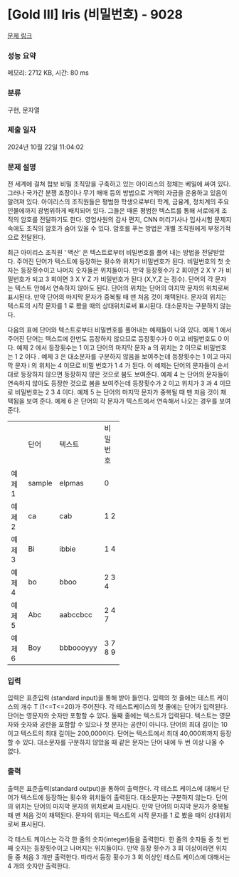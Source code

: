# [Gold III] Iris (비밀번호) - 9028 

[문제 링크](https://www.acmicpc.net/problem/9028) 

### 성능 요약

메모리: 2712 KB, 시간: 80 ms

### 분류

구현, 문자열

### 제출 일자

2024년 10월 22일 11:04:02

### 문제 설명

<p>전 세계에 걸쳐 첩보 비밀 조직망을 구축하고 있는 아이리스의 정체는 베일에 싸여 있다. 그러나 국가간 분쟁 조장이나 무기 매매 등의 방법으로 거액의 자금을 운용하고 있음이 알려져 있다. 아이리스의 조직원들은 평범한 학생으로부터 학계, 금융계, 정치계의 주요 인물에까지 광범위하게 배치되어 있다. 그들은 때론 평범한 텍스트를 통해 서로에게 조직의 암호를 전달하기도 한다. 영업사원의 감사 편지, CNN 머리기사나 입사시험 문제지 속에도 조직의 암호가 숨어 있을 수 있다. 암호를 푸는 방법은 개별 조직원에게 부정기적으로 전달된다.</p>

<p>최근 아이리스 조직원 ‘ 백산’ 은 텍스트로부터 비밀번호를 풀어 내는 방법을 전달받았다. 주어진 단어가 텍스트에 등장하는 횟수와 위치가 비밀번호가 된다. 비밀번호의 첫 숫자는 등장횟수이고 나머지 숫자들은 위치들이다. 만약 등장횟수가 2 회이면 2 X Y 가 비밀번호가 되고 3 회이면 3 X Y Z 가 비밀번호가 된다 (X,Y,Z 는 정수). 단어의 각 문자는 텍스트 안에서 연속하지 않아도 된다. 단어의 위치는 단어의 마지막 문자의 위치로써 표시된다. 만약 단어의 마지막 문자가 중복될 때 맨 처음 것이 채택된다. 문자의 위치는 텍스트의 시작 문자를 1 로 봤을 때의 상대위치로써 표시된다. 대소문자는 구분하지 않는다.</p>

<p>다음의 표에 단어와 텍스트로부터 비밀번호를 풀어내는 예제들이 나와 있다. 예제 1 에서 주어진 단어는 텍스트에 한번도 등장하지 않으므로 등장횟수가 0 이고 비밀번호도 0 이다. 예제 2 에서 등장횟수는 1 이고 단어의 마지막 문자 a 의 위치는 2 이므로 비밀번호는 1 2 이다 . 예제 3 은 대소문자를 구분하지 않음을 보여주는데 등장횟수는 1 이고 마지막 문자 i 의 위치는 4 이므로 비밀 번호가 1 4 가 된다. 이 예제는 단어의 문자들이 순서대로 등장하지 않으면 등장하지 않은 것으로 봄도 보여준다. 예제 4 는 단어의 문자들이 연속하지 않아도 등장한 것으로 봄을 보여주는데 등장횟수가 2 이고 위치가 3 과 4 이므로 비밀번호는 2 3 4 이다. 예제 5 는 단어의 마지막 문자가 중복될 때 맨 처음 것이 채택됨을 보여 준다. 예제 6 은 단어의 각 문자가 텍스트에서 연속해서 나오는 경우를 보여준다. </p>

<table class="table table-bordered" style="width:50%;">
	<tbody>
		<tr>
			<td> </td>
			<td>단어</td>
			<td>텍스트</td>
			<td>비밀번호</td>
		</tr>
		<tr>
			<td>예제 1</td>
			<td>sample</td>
			<td>elpmas</td>
			<td>0</td>
		</tr>
		<tr>
			<td>예제 2</td>
			<td>ca</td>
			<td>cab</td>
			<td>1 2</td>
		</tr>
		<tr>
			<td>예제 3</td>
			<td>Bi</td>
			<td>ibbie</td>
			<td>1 4</td>
		</tr>
		<tr>
			<td>예제 4</td>
			<td>bo</td>
			<td>bboo</td>
			<td>2 3 4</td>
		</tr>
		<tr>
			<td>예제 5</td>
			<td>Abc</td>
			<td>aabccbcc</td>
			<td>2 4 7</td>
		</tr>
		<tr>
			<td>예제 6</td>
			<td>Boy</td>
			<td>bbboooyyy</td>
			<td>3 7 8 9</td>
		</tr>
	</tbody>
</table>

### 입력 

 <p>입력은 표준입력 (standard input)을 통해 받아 들인다. 입력의 첫 줄에는 테스트 케이스의 개수 T (1<=T<=20)가 주어진다. 각 테스트케이스의 첫 줄에는 단어가 입력된다. 단어는 영문자와 숫자만 포함할 수 있다. 둘째 줄에는 텍스트가 입력된다. 텍스트는 영문자와 숫자와 공란을 포함할 수 있으나 첫 문자는 공란이 아니다. 단어의 최대 길이는 10이고 텍스트의 최대 길이는 200,000이다. 단어는 텍스트에서 최대 40,000회까지 등장할 수 있다. 대소문자를 구분하지 않았을 때 같은 문자는 단어 내에 두 번 이상 나올 수 없다. </p>

### 출력 

 <p>출력은 표준출력(standard output)을 통하여 출력한다. 각 테스트 케이스에 대해서 단어가 텍스트에 등장하는 횟수와 위치들이 출력된다. 대소문자는 구분하지 않는다. 단어의 위치는 단어의 마지막 문자의 위치로써 표시된다. 만약 단어의 마지막 문자가 중복될 때 맨 처음 것이 채택된다. 문자의 위치는 텍스트의 시작 문자를 1 로 봤을 때의 상대위치로써 표시된다.</p>

<p>각 테스트 케이스는 각각 한 줄의 숫자(integer)들을 출력한다. 한 줄의 숫자들 중 첫 번째 숫자는 등장횟수이고 나머지는 위치들이다. 만약 등장 횟수가 3 회 이상이라면 위치들 중 처음 3 개만 출력한다. 따라서 등장 횟수가 3 회 이상인 테스트 케이스에 대해서는 4 개의 숫자만 출력한다. </p>


